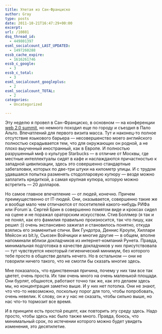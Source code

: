 ```yaml
---
title: Улетая из Сан-Франциско
author: Gray
type: posts
date: 2011-10-21T16:47:29+00:00
excerpt:
url: /10881
dsq_thread_id:
  - 449801397
esml_socialcount_LAST_UPDATED:
  - 1497260288
essb_cache_expire:
  - 1616261746
essb_c_google:
  - 3
essb_c_total:
  - 3
esml_socialcount_googleplus:
  - 2
esml_socialcount_TOTAL:
  - 2
categories:
  - Uncategorized

---
```








Эту неделю я провел в Сан-Франциско, в основном — на конференции [web 2.0 summit][1], но немного походил еще по городу и съездил в Пало Альто. Впечатлений для первого визита масса. Тут и наконец-то полное отсутствие языкового барьера — несовершенство моего английского полностью скрадывается тем, что для окружающих он родной, а не плохо выученный иностранный, как в Европе. И полностью разрушенный миф о культуре Starbucks — в отличие от Москвы, где местные интеллектуалы сидят в кафе и наслаждаются причастностью к западной цивилизации, здесь это совершенно стандартные забегаловки, которых по две-три штуки на километр улицы. И с трудом удавшаяся попытка разменять стодолларовую купюру — везде можно заплатить кредиткой, а самая крупная купюра, которую можно встретить — 20 долларов.

Но самое главное впечатление — от людей, конечно. Причем преимущественно от IT-людей. Они, оказывается, совершенно такие же и вообще мало чем отличаются от посетителей какого-нибудь РИФа или iForum\`а. Сергей Брин в совершенно помятом виде и кроксах сидел на сцене и не поражал ораторским искусством. Стив Боллмер (я так и не понял, как его фамилия правильно произносится, так что пишу, как решил :)) очень экспансивно зажигал и становилось понятно, откуда взялись его знаменитые спичи. Вик Гундотра, Деннис Кроули, Хиллари Мейсон из bit.ly, Сьюзен Войчицки и многие другие — в общем, вполне напоминали вблизи докладчиков из интернет-компаний Рунета. Правда, минимальная подготовка в качестве докладчиков у них присутствовала — тут чувствуется некоторый гигиенический минимум, без которого тебе просто в обществе делать нечего. Но в остальном — они не говорили ничего такого, что не смогли бы сказать многие здесь.

Мне показалось, что единственная причина, почему у них там все так цветет, очень проста. Их там очень много на очень маленькой площади. Они бурлят, общаются, работают точно так же, как это делаем здесь мы, но концентрация заметно выше. И у них нет потолка. Они не знают, что что-то невозможно, поскольку порог для того, чтобы попробовать, очень невелик. К слову, он и у нас не сказать, чтобы сильно выше, но нас что-то тормозит все время.

И в принципе есть простой рецепт, как повторить эту среду здесь. Надо просто, чтобы здесь нас было также много. Правда, боюсь, что минимальный срок, по истечении которого можно будет увидеть изменения, это десятилетие.

 [1]: http://www.web2summit.com/web2011